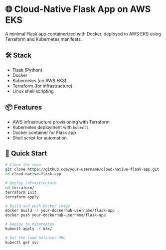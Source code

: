 # 🌐 Cloud-Native Flask App on AWS EKS

A minimal Flask app containerized with Docker, deployed to AWS EKS using Terraform and Kubernetes manifests.

## 🛠️ Stack
- Flask (Python)
- Docker
- Kubernetes (on AWS EKS)
- Terraform (for infrastructure)
- Linux shell scripting

## 📦 Features
- AWS infrastructure provisioning with Terraform
- Kubernetes deployment with `kubectl`
- Docker container for Flask app
- Shell script for automation

## 🚀 Quick Start

```bash
# Clone the repo
git clone https://github.com/your-username/cloud-native-flask-app.git
cd cloud-native-flask-app

# Deploy infrastructure
cd terraform/
terraform init
terraform apply

# Build and push Docker image
docker build -t your-dockerhub-username/flask-app .
docker push your-dockerhub-username/flask-app

# Deploy to Kubernetes
kubectl apply -f k8s/

# Get the load balancer URL
kubectl get svc
